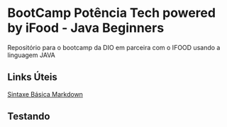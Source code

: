 # BootCamp Potência Tech powered by iFood - Java Beginners 

Repositório para o bootcamp da DIO em parceira com o IFOOD usando a linguagem JAVA


## Links Úteis
[Sintaxe Básica Markdown](https://www.markdownguide.org/basic-syntax/)

## Testando
